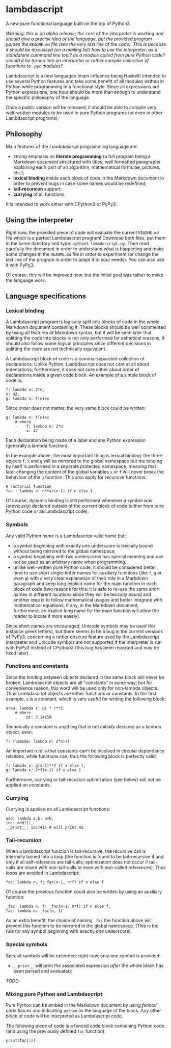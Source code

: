 # lambdascript
A new pure functional language built on the top of Python3.

_Warning: this is an alpha release; the core of the interpreter is working and should give a precise idea of the language, but the provided program parses the `README.md` file (see the very last line of the code). This is because it should be discussed (on a mailing list) how to use the interpreter: as a standalone command line tool? as a module called from pure Python code? should it be turned into an interpreter or rather compile collection of functions to `.pyc` modules?_

Lambdascript is a new languages (main influence being Haskell) intended to use several Python features and take some benefit of all modules written in Python while programming in a functional style. Since all expressions are Python expressions, one hour should be more than enough to understand the specific philosophy of the language.

Once a public version will be released, it should be able to compile very well-written modules to be used in pure Python programs (or even in other Lambdascript programs).

## Philosophy

Main features of the _Lambdascript_ programming language are:

  * strong emphasis on **literate programming** (a full program being a Markdown document structured with titles, well formatted paragraphs explaining each part of an algorithm, mathematical formulae, pictures, etc.);
  * **lexical binding** inside each block of code in the Markdown document in order to prevent bugs in case some names would be redefined;
  * **tail-recursion** support;
  * **currying** of all functions.

It is intended to work either with CPython3 or PyPy3.

## Using the interpreter

Right now, the provided piece of code will evaluate the current `README.md` file which is a perfect Lambdascript program! Download both files, put them in the same directory and type: `python3 lambdascript.py`. Then read carefully the document in order to understand what is happening and make some changes in the `README.md` file in order to experiment (or change the last line of the program in order to adapt it to your needs). You can also use it with PyPy3.

Of course, this will be improved now, but the initial goal was rather to make the language work.

## Language specifications

### Lexical binding

A Lambdascript program is logically split into blocks of code in the whole Markdown document containing it. These blocks should be well commented by using all features of Markdown syntax, but it will be seen later that splitting the code into blocks is not only performed for esthetical reasons; it should also follow some logical principles since different decisions in splitting the code are not technically equivalent.

A Lambdascript block of code is a comma-separated collection of declarations. Unlike Python, Lambdascript does not care at all about indentations; furthermore, it does not care either about order of declarations inside a given code block. An example of a simple block of code is:

    f: lambda n: 2*n,
    x: 42,
    g: lambda n: f(n)+x

Since order does not matter, the very same block could be written:

    g: lambda n: f(n)+x
        # where
        ,    f: lambda n: 2*n
        ,    x: 42

Each declaration being made of a label and any Python expression (generally a lambda function).

In the example above, the most important thing is lexical binding: the three objects `f`, `x` and `g` will be mirrored to the global namespace but the binding by itself is performed in a separate protected namespace, meaning that later changing the content of the global variables `x` or `f` will never break the behaviour of the `g` function. This also apply for recursive functions:

    # Factorial function
    fac : lambda n: n*fac(n-1) if n else 1

Of course, dynamic binding is still performed whenever a symbol was (previously) declared outside of the current block of code (either from pure Python code or as Lambdascript code).

### Symbols

Any valid Python name is a Lambdascript valid name but:

  * a symbol beginning with exactly one underscore is lexically bound without being mirrored to the global namespace;
  * a symbol beginning with two underscores has special meaning and can not be used as an arbitrary name when programming;
  * unlike well-written pure Python code, it should be considered better here to use short single-letter names for auxiliary functions (like `f`, `g` or even `φ`) with a very clear explanation of their role in a Markdown paragraph and keep long explicit name for the main function in each block of code (two reasons for this: it is safe to re-use the same short names in different locations since they will be lexically bound and another idea is to follow mathematical usages and better integrate with mathematical equations, if any, in the Markdown document; furthermore, an explicit long name for the main function will allow the reader to locate it more easely).

Since short names are encouraged, Unicode symbols may be used (for instance greek letters), but there seems to be a bug in the current versions of PyPy3, concerning a rather obscure feature used by the Lambdascript interpreter and Unicode symbols are not supported if the interpreter is run with PyPy3 instead of CPython3 (this bug has been reported and may be fixed later).

### Functions and constants

Since the binding between objects declared in the same block will never be broken, Lambdascript objects are all "constants" in some way; but for convenience reason, this word will be used only for non-lambda objects. Thus Lambdascript objects are either functions or constants. In the first example, `x` is a constant, which is very useful for writing the following block:

    area: lambda r: pi * r**2
        # where
        ,    pi: 3.14159

Technically a constant is anything that is not _initially_ declared as a lambda object, even:

    f: (lambda: lambda n: 2*n)()

An important rule is that constants can't be involved in circular dependancy relations, while functions can; thus the following block is perfectly valid:

    f: lambda x: g(x-1)**2 if x else 1,
    g: lambda x: 2*f(x-1) if x else 1

Furthermore, currying or tail-recusion optimization (see below) will not be applied on constants.

### Currying

Currying is applied on all Lambdascript functions:

    add: lambda a,b: a+b,
    inc: add(1),
    __print__: inc(41) # will print 42

### Tail-recursion

When a lambdascript function is tail-recursive, the recursive call is internally turned into a loop (the function is found to be tail-recursive if and only if all self-reference are tail-calls; optimization does not occur if tail-calls are mixed with non-tail-calls or even with non-called references). Thus loops are avoided in Lambdascript:

    fac: lambda n, f: fac(n-1, n*f) if n else f

Of course the previous function could also be written by using an auxiliary function:

    _fac: lambda n, f: _fac(n-1, n*f) if n else f,
    fac: lambda n: _fac(n, 1)

As an extra benefit, the choice of naming `_fac` the function above will prevent this function to be mirrored in the global namespace. (This is the rule for any symbol beginning with exactly _one_ underscore).

### Special symbols

Special symbols will be extended; right now, only one symbol is provided:

  * `__print__` will print the associated expression _after_ the whole block has been parsed and evaluated;

_TODO_

### Mixing pure Python and Lambdascript

Pure Python can be embed in the Markdown document by using _fenced code blocks_ and indicating `python` as the language of the block. Any other block of code will be interpreted as Lambdascript code.

The following piece of code is a fenced code block containing Python code (and using the previously defined `fac` function):

~~~python
print(fac(5))
~~~
